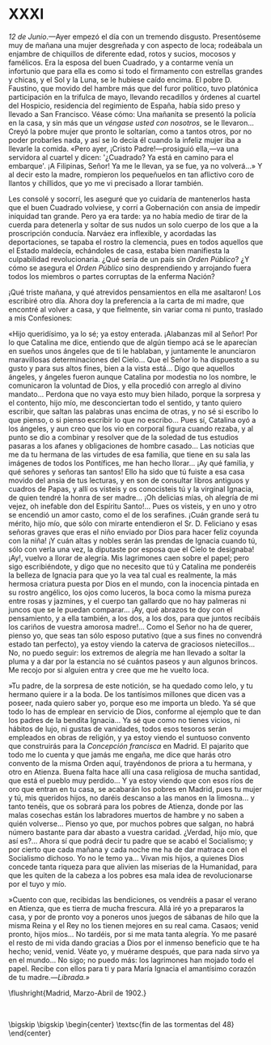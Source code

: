 # XXXI

*12 de Junio*.—Ayer empezó el día con un tremendo disgusto. Presentóseme muy de
mañana una mujer desgreñada y con aspecto de loca; rodeábala un enjambre de
chiquillos de diferente edad, rotos y sucios, mocosos y famélicos. Era la
esposa del buen Cuadrado, y a contarme venía un infortunio que para ella es
como si todo el firmamento con estrellas grandes y chicas, y el Sol y la Luna,
se le hubiese caído encima. El pobre D. Faustino, que movido del hambre más que
del furor político, tuvo platónica participación en la trifulca de mayo,
llevando recadillos y órdenes al cuartel del Hospicio, residencia del
regimiento de España, había sido preso y llevado a San Francisco. Véase cómo:
Una mañanita se presentó la policía en la casa, y sin más que un *véngase usted
con nosotros*, se le llevaron... Creyó la pobre mujer que pronto le soltarían,
como a tantos otros, por no poder probarles nada, y así se lo decía él cuando
la infeliz mujer iba a llevarle la comida. «Pero ayer, ¡Cristo Padre!—prosiguió
ella,—va una servidora al cuartel y dicen: '¿Cuadrado? Ya está en camino para
el embarque'. ¡A Filipinas, Señor! Ya me le llevan, ya se fue, ya no
volverá...» Y al decir esto la madre, rompieron los pequeñuelos en tan
aflictivo coro de llantos y chillidos, que yo me vi precisado a llorar también.

Les consolé y socorrí, les aseguré que yo cuidaría de mantenerlos hasta que el
buen Cuadrado volviese, y corrí a Gobernación con ansia de impedir iniquidad
tan grande. Pero ya era tarde: ya no había medio de tirar de la cuerda para
detenerla y soltar de sus nudos un solo cuerpo de los que a la proscripción
conducía. Narváez era inflexible, y acordadas las deportaciones, se tapaba el
rostro la clemencia, pues en todos aquellos que el Estado maldecía, echándoles
de casa, estaba bien manifiesta la culpabilidad revolucionaria. ¿Qué sería de
un país sin *Orden Público*? ¿Y cómo se asegura el *Orden Público* sino
desprendiendo y arrojando fuera todos los miembros o partes corruptas de la
enferma Nación?

¡Qué triste mañana, y qué atrevidos pensamientos en ella me asaltaron! Los
escribiré otro día. Ahora doy la preferencia a la carta de mi madre, que
encontré al volver a casa, y que fielmente, sin variar coma ni punto, traslado
a mis Confesiones:

«Hijo queridísimo, ya lo sé; ya estoy enterada. ¡Alabanzas mil al Señor! Por lo
que Catalina me dice, entiendo que de algún tiempo acá se le aparecían en
sueños unos ángeles que de ti le hablaban, y juntamente le anunciaron
maravillosas determinaciones del Cielo... Que el Señor lo ha dispuesto a su
gusto y para sus altos fines, bien a la vista está... Digo que aquellos
ángeles, y ángeles fueron aunque Catalina por modestia no los nombre, le
comunicaron la voluntad de Dios, y ella procedió con arreglo al divino
mandato... Perdona que no vaya esto muy bien hilado, porque la sorpresa y el
contento, hijo mío, me desconciertan todo el sentido, y tanto quiero escribir,
que saltan las palabras unas encima de otras, y no sé si escribo lo que pienso,
o si pienso escribir lo que no escribo... Pues sí, Catalina oyó a los ángeles,
y aun creo que los vio en corporal figura cuando rezaba, y al punto se dio
a combinar y resolver que de la soledad de tus estudios pasaras a los afanes
y obligaciones de hombre casado... Las noticias que me da tu hermana de las
virtudes de esa familia, que tiene en su sala las imágenes de todos los
Pontífices, me han hecho llorar... ¡Ay qué familia, y qué señores y señoras tan
santos! Ello ha sido que tú fuiste a esa casa movido del ansia de tus lecturas,
y en son de consultar libros antiguos y cuadros de Papas, y allí os visteis
y os conocisteis tú y la virginal Ignacia, de quien tendré la honra de ser
madre... ¡Oh delicias mías, oh alegría de mi vejez, oh inefable don del
Espíritu Santo!... Pues os visteis, y en uno y otro se encendió un amor casto,
como el de los serafines. ¡Cuán grande será tu mérito, hijo mío, que sólo con
mirarte entendieron el Sr. D. Feliciano y esas señoras graves que eras el niño
enviado por Dios para hacer feliz coyunda con la niña! ¡Y cuán altas y nobles
serán las prendas de Ignacia cuando tú, sólo con verla una vez, la diputaste
por esposa que el Cielo te designaba! ¡Ay!, vuelvo a llorar de alegría. Mis
lagrimones caen sobre el papel; pero sigo escribiéndote, y digo que no necesito
que tú y Catalina me ponderéis la belleza de Ignacia para que yo la vea tal
cual es realmente, la más hermosa criatura puesta por Dios en el mundo, con la
inocencia pintada en su rostro angélico, los ojos como luceros, la boca como la
misma pureza entre rosas y jazmines, y el cuerpo tan gallardo que no hay
palmeras ni juncos que se le puedan comparar... ¡Ay, qué abrazos te doy con el
pensamiento, y a ella también, a los dos, a los dos, para que juntos recibáis
los cariños de vuestra amorosa madre!... Como el Señor no ha de querer, pienso
yo, que seas tan sólo esposo putativo (que a sus fines no convendrá estado tan
perfecto), ya estoy viendo la caterva de graciosos nietecillos... No, no puedo
seguir: los extremos de alegría me han llevado a soltar la pluma y a dar por la
estancia no sé cuántos paseos y aun algunos brincos. Me recojo por si alguien
entra y cree que me he vuelto loca.

»Tu padre, de la sorpresa de este notición, se ha quedado como lelo, y tu
hermano quiere ir a la boda. De los tantísimos millones que dicen vas a poseer,
nada quiero saber yo, porque eso me importa un bledo. Ya sé que todo lo has de
emplear en servicio de Dios, conforme al ejemplo que te dan los padres de la
bendita Ignacia... Ya sé que como no tienes vicios, ni hábitos de lujo, ni
gustas de vanidades, todos esos tesoros serán empleados en obras de religión,
y ya estoy viendo el suntuoso convento que construirás para la *Concepción
francisca* en Madrid. El pajarito que todo me lo cuenta y que jamás me engaña,
me dice que harás otro convento de la misma Orden aquí, trayéndonos de priora
a tu hermana, y otro en Atienza. Buena falta hace allí una casa religiosa de
mucha santidad, que está el pueblo muy perdido... Y ya estoy viendo que con
esos ríos de oro que entran en tu casa, se acabarán los pobres en Madrid, pues
tu mujer y tú, mis queridos hijos, no daréis descanso a las manos en la
limosna... y tanto tenéis, que os sobrará para los pobres de Atienza, donde por
las malas cosechas están los labradores muertos de hambre y no saben a quién
volverse... Pienso yo que, por muchos pobres que salgan, no habrá número
bastante para dar abasto a vuestra caridad. ¿Verdad, hijo mío, que así es?...
Ahora sí que podrá decir tu padre que se acabó el Socialismo; y por cierto que
cada mañana y cada noche me ha de dar matraca con el Socialismo dichoso. Yo no
le temo ya... Vivan mis hijos, a quienes Dios concede tanta riqueza para que
alivien las miserias de la Humanidad, para que les quiten de la cabeza a los
pobres esa mala idea de revolucionarse por el tuyo y mío.

»Cuento con que, recibidas las bendiciones, os vendréis a pasar el verano en
Atienza, que es tierra de mucha frescura. Allá iré yo a prepararos la casa,
y por de pronto voy a poneros unos juegos de sábanas de hilo que la misma Reina
y el Rey no los tienen mejores en su real cama. Casaos; venid pronto, hijos
míos... No tardéis, por si me mata tanta alegría. Yo me pasaré el resto de mi
vida dando gracias a Dios por el inmenso beneficio que te ha hecho; venid,
venid. Véate yo, y muérame después, que para nada sirvo ya en el mundo... No
sigo; no puedo más: los lagrimones han mojado todo el papel. Recibe con ellos
para ti y para María Ignacia el amantísimo corazón de tu madre.—*Librada.»*

<!---
<div style="text-align:right">Madrid, Marzo-Abril de 1902.</div>
<p> </p>
-->

\flushright{Madrid, Marzo-Abril de 1902.} 

<!---
<div style="text-align:center; font-variant:small-caps;">fin de las tormentas del 48</div>
-->

<p> </p>

\bigskip
\bigskip
\begin{center}
\textsc{fin de las tormentas del 48}
\end{center}
